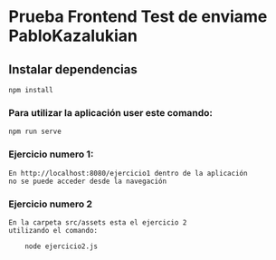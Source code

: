 # Prueba Frontend Test de enviame PabloKazalukian

## Instalar dependencias
```
npm install
```

### Para utilizar la aplicación user este comando:
```
npm run serve
```

### Ejercicio numero 1:
```
En http://localhost:8080/ejercicio1 dentro de la aplicación
no se puede acceder desde la navegación

```

### Ejercicio numero 2 
```
En la carpeta src/assets esta el ejercicio 2
utilizando el comando:
    
    node ejercicio2.js

    
```
